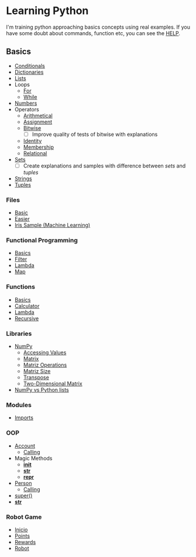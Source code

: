 # Learning Python

I'm training python approaching basics concepts using real examples. If you have some doubt about commands, function etc, you can see the [HELP](help.py).

## Basics
* [Conditionals](basics/conditionals/main.py)
* [Dictionaries](basics/dictionaries/main.py)
* [Lists](basics/lists/main.py)
* Loops
    * [For](basics/loops/for.py)
    * [While](basics/loops/while.py)
* [Numbers](basics/numbers/main.py)
* Operators
    * [Arithmetical](basics/operators/arithmetical.py)
    * [Assignment](basics/operators/assignment.py)
    * [Bitwise](basics/operators/bitwise.py)
        - [ ] Improve quality of tests of bitwise with explanations
    * [Identity](basics/operators/identity.py)
    * [Membership](basics/operators/membership.py)
    * [Relational](basics/operators/relational.py)
* [Sets](basics/sets/main.py)
    - [ ] Create explanations and samples with difference between *sets* and *tuples*
* [Strings](basics/strings/main.py)
* [Tuples](basics/tuples/main.py)

### Files
* [Basic](files/basic.py)
* [Easier](files/easier.py)
* [Iris Sample (Machine Learning)](files/iris-sample.py)

### Functional Programming
* [Basics](functional_programming/basics.py)
* [Filter](functional_programming/filter.py)
* [Lambda](functional_programming/lambda.py)
* [Map](functional_programming/map.py)

### Functions
* [Basics](functions/basics.py)
* [Calculator](functions/calculator.py)
* [Lambda](functions/lambda.py)
* [Recursive](functions/recursive.py)

### Libraries
* [NumPy](libs/numpy.py)
    * [Accessing Values](libs/numpy.py#L14)
    * [Matrix](libs/numpy.py#L4)
    * [Matriz Operations](libs/numpy.py#L32)
    * [Matriz Size](libs/numpy.py#L27)
    * [Transpose](libs/numpy.py#L23)
    * [Two-Dimensional  Matrix](libs/numpy.py#L10)
* [NumPy vs Python lists](libs/num_vs_python-list.py)

### Modules
* [Imports](modules/main.py)

### OOP
* [Account](oop/account/account.py)
    * [Calling](oop/account/index.py)
* Magic Methods
    * [__init__](oop/magic_methods/index.py)
    * [__str__](oop/magic_methods/index.py)
    * [__repr__](oop/magic_methods/index.py)
* [Person](oop/person/person.py)
    * [Calling](oop/person/index.py)
* [super()](oop/robot/tars.py)
* [__str__](robot_game/Rewards.py)

### Robot Game
* [Inicio](robot_game/index.py)
* [Points](robot_game/Point.py)
* [Rewards](robot_game/Rewards.py)
* [Robot](robot_game/Robot.py)
